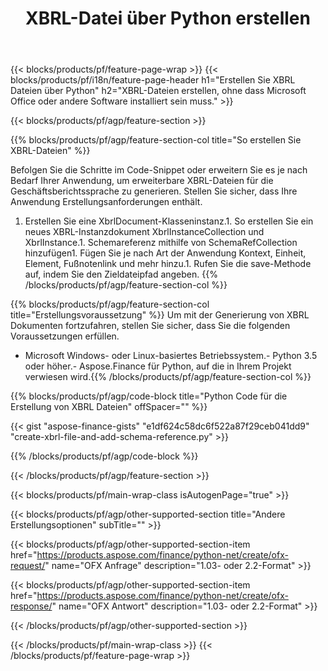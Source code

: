 ﻿---
title: XBRL-Datei über Python erstellen
description: Beispielcode für die Dateierstellung XBRL. Verwenden Sie API Beispielcode für die Batch-Generierung von XBRL Dateien in Python-basierten Anwendungen. 
url: /de/python-net/create/xbrl/
family: finance
platformtag: python
feature: create
informat: XBRL
outformat: 
otherformats: 
---
{{< blocks/products/pf/feature-page-wrap >}}
{{< blocks/products/pf/i18n/feature-page-header h1="Erstellen Sie XBRL Dateien über Python" h2="XBRL-Dateien erstellen, ohne dass Microsoft Office oder andere Software installiert sein muss." >}}

{{< blocks/products/pf/agp/feature-section >}}

{{% blocks/products/pf/agp/feature-section-col title="So erstellen Sie XBRL-Dateien" %}}

Befolgen Sie die Schritte im Code-Snippet oder erweitern Sie es je nach Bedarf Ihrer Anwendung, um erweiterbare XBRL-Dateien für die Geschäftsberichtssprache zu generieren. Stellen Sie sicher, dass Ihre Anwendung Erstellungsanforderungen enthält.

1. Erstellen Sie eine XbrlDocument-Klasseninstanz.1. So erstellen Sie ein neues XBRL-Instanzdokument XbrlInstanceCollection und XbrlInstance.1. Schemareferenz mithilfe von SchemaRefCollection hinzufügen1. Fügen Sie je nach Art der Anwendung Kontext, Einheit, Element, Fußnotenlink und mehr hinzu.1. Rufen Sie die save-Methode auf, indem Sie den Zieldateipfad angeben.
{{% /blocks/products/pf/agp/feature-section-col %}}

{{% blocks/products/pf/agp/feature-section-col title="Erstellungsvoraussetzung" %}}
Um mit der Generierung von XBRL Dokumenten fortzufahren, stellen Sie sicher, dass Sie die folgenden Voraussetzungen erfüllen. 
- Microsoft Windows- oder Linux-basiertes Betriebssystem.- Python 3.5 oder höher.- Aspose.Finance für Python, auf die in Ihrem Projekt verwiesen wird.{{% /blocks/products/pf/agp/feature-section-col %}}

{{% blocks/products/pf/agp/code-block title="Python Code für die Erstellung von XBRL Dateien" offSpacer="" %}}

{{< gist "aspose-finance-gists" "e1df624c58dc6f522a87f29ceb041dd9" "create-xbrl-file-and-add-schema-reference.py" >}}

{{% /blocks/products/pf/agp/code-block %}}

{{< /blocks/products/pf/agp/feature-section >}}

{{< blocks/products/pf/main-wrap-class isAutogenPage="true" >}}

{{< blocks/products/pf/agp/other-supported-section title="Andere Erstellungsoptionen" subTitle="" >}}

{{< blocks/products/pf/agp/other-supported-section-item href="https://products.aspose.com/finance/python-net/create/ofx-request/" name="OFX Anfrage" description="1.03- oder 2.2-Format" >}}

{{< blocks/products/pf/agp/other-supported-section-item href="https://products.aspose.com/finance/python-net/create/ofx-response/" name="OFX Antwort" description="1.03- oder 2.2-Format" >}}

{{< /blocks/products/pf/agp/other-supported-section >}}

{{< /blocks/products/pf/main-wrap-class >}}
{{< /blocks/products/pf/feature-page-wrap >}}
